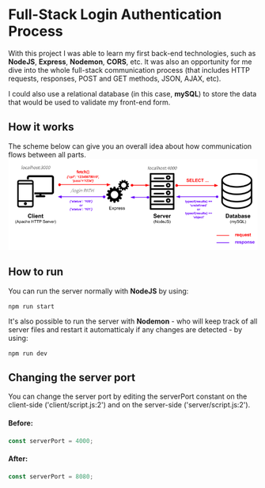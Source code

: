 # Full-Stack Login Authentication Process
With this project I was able to learn my first back-end technologies, such as **NodeJS**, **Express**, **Nodemon**, **CORS**, etc. It was also an opportunity for me dive into the whole full-stack communication process (that includes HTTP requests, responses, POST and GET methods, JSON, AJAX, etc).

I could also use a relational database (in this case, **mySQL**) to store the data that would be used to validate my front-end form.

## How it works
The scheme below can give you an overall idea about how communication flows between all parts.
![Scheme](scheme.png)

## How to run
You can run the server normally with **NodeJS** by using:
```
npm run start
```

It's also possible to run the server with **Nodemon** - who will keep track of all server files and restart it automatticaly if any changes are detected - by using:
```
npm run dev
```

## Changing the server port
You can change the server port by editing the serverPort constant on the client-side ('client/script.js:2') and on the server-side ('server/script.js:2').

#### Before:
```javascript
const serverPort = 4000;
```

#### After:
```javascript
const serverPort = 8080;
```
